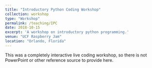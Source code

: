 ```yaml
---
title: "Introductory Python Coding Workshop"
collection: workshop
type: "Workshop"
permalink: /teaching/IPC
date: 2018-10-15
excerpt: 'A workshop on introductory python programming.'
venue: "UCF Raspberry Jam"
location: "Orlando, Florida"
---
```


This was a completely interactive live coding workshop, so there is not PowerPoint
or other reference source to provide here.
